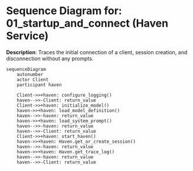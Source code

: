 # Sequence Diagram for: 01_startup_and_connect (Haven Service)

**Description**: Traces the initial connection of a client, session creation, and disconnection without any prompts.

```mermaid
sequenceDiagram
    autonumber
    actor Client
    participant haven

    Client->>+haven: configure_logging()
    haven-->>-Client: return_value
    Client->>+haven: initialize_model()
    haven->>+haven: load_model_definition()
    haven-->>-haven: return_value
    haven->>+haven: load_system_prompt()
    haven-->>-haven: return_value
    haven-->>-Client: return_value
    Client->>+haven: start_haven()
    haven->>+haven: Haven.get_or_create_session()
    haven-->>-haven: return_value
    haven->>+haven: Haven.get_trace_log()
    haven-->>-haven: return_value
    haven-->>-Client: return_value
```